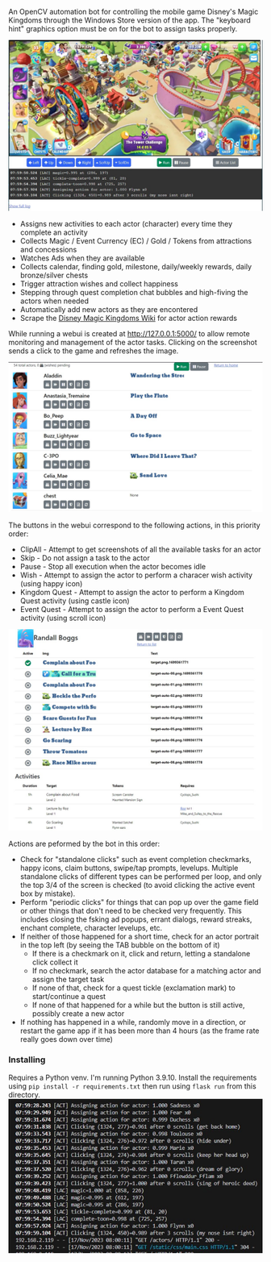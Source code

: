 An OpenCV automation bot for controlling the mobile game Disney's Magic Kingdoms through the Windows Store version of the app. The "keyboard hint" graphics option must be on for the bot to assign tasks properly.

![Webui Index Screenshot](docs/webui-index.jpg)

* Assigns new activities to each actor (character) every time they complete an activity
* Collects Magic / Event Currency (EC) / Gold / Tokens from attractions and concessions
* Watches Ads when they are available
* Collects calendar, finding gold, milestone, daily/weekly rewards, daily bronze/silver chests
* Trigger attraction wishes and collect happiness
* Stepping through quest completion chat bubbles and high-fiving the actors when needed
* Automatically add new actors as they are encontered
* Scrape the [Disney Magic Kingdoms Wiki](https://dmk.fandom.com/) for actor action rewards

While running a webui is created at http://127.0.0.1:5000/ to allow remote monitoring and management of the actor tasks. Clicking on the screenshot sends a click to the game and refreshes the image.

![Webui Actor List Screenshot](docs/webui-actorlist.jpg)

The buttons in the webui correspond to the following actions, in this priority order:

* ClipAll - Attempt to get screenshots of all the available tasks for an actor
* Skip - Do not assign a task to the actor
* Pause - Stop all execution when the actor becomes idle
* Wish - Attempt to assign the actor to perform a characer wish activity (using happy icon)
* Kingdom Quest - Attempt to assign the actor to perform a Kingdom Quest activity (using castle icon)
* Event Quest - Attempt to assign the actor to perform a Event Quest activity (using scroll icon)

![Webui Actor Screenshot](docs/webui-actor.jpg)

Actions are peformed by the bot in this order:

* Check for "standalone clicks" such as event completion checkmarks, happy icons, claim buttons, swipe/tap prompts, levelups. Multiple standalone clicks of different types can be performed per loop, and only the top 3/4 of the screen is checked (to avoid clicking the active event box by mistake).
* Perform "periodic clicks" for things that can pop up over the game field or other things that don't need to be checked very frequently. This includes closing the fsking ad popups, errant dialogs, reward streaks, enchant complete, character levelups, etc.
* If neither of those happened for a short time, check for an actor portrait in the top left (by seeing the TAB bubble on the bottom of it)
  * If there is a checkmark on it, click and return, letting a standalone click collect it
  * If no checkmark, search the actor database for a matching actor and assign the target task
  * If none of that, check for a quest tickle (exclamation mark) to start/continue a quest
  * If none of that happened for a while but the button is still active, possibly create a new actor
* If nothing has happened in a while, randomly move in a direction, or restart the game app if it has been more than 4 hours (as the frame rate really goes down over time)

### Installing

Requires a Python venv. I'm running Python 3.9.10. Install the requirements using `pip install -r requirements.txt` then run using `flask run` from this directory.
![Flask Log Screenshot](docs/webui-log.jpg)
